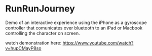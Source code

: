 # RunRunJourney
Demo of an interactive experience using the iPhone as a gyroscope controller that comunicates over bluetooth to an iPad or Macbook 
controlling the character on screen. 


watch demonstration here: https://www.youtube.com/watch?v=hupCMayP8so
